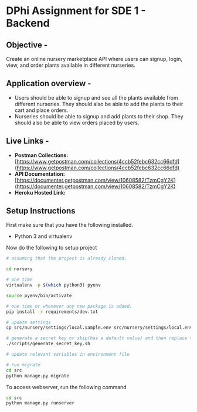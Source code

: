 # DPhi Assignment for SDE 1 - Backend

## Objective -

Create an online nursery marketplace API where users can signup, login, view, and order plants available in different nurseries.

## Application overview -

- Users should be able to signup and see all the plants available from different nurseries. They should also be able to add the plants to their cart and place orders.
- Nurseries should be able to signup and add plants to their shop. They should also be able to view orders placed by users.

## Live Links -

- **Postman Collections:** [https://www.getpostman.com/collections/4ccb52febc632cc66dfd](https://www.getpostman.com/collections/4ccb52febc632cc66dfd)
- **API Documentation:** [https://documenter.getpostman.com/view/10608582/TzmCgY2K](https://documenter.getpostman.com/view/10608582/TzmCgY2K)
- **Heroku Hosted Link:** []()

## Setup Instructions

First make sure that you have the following installed.

- Python 3 and virtualenv

Now do the following to setup project

```bash
# assuming that the project is already cloned.

cd nursery

# one time
virtualenv -p $(which python3) pyenv

source pyenv/bin/activate

# one time or whenever any new package is added.
pip install -r requirements/dev.txt

# update settings
cp src/nursery/settings/local.sample.env src/nursery/settings/local.env

# generate a secret key or skip(has a default value) and then replace the value of `SECRET_KEY` in environment file(here local.env)
./scripts/generate_secret_key.sh

# update relevant variables in environment file

# run migrate
cd src
python manage.py migrate
```

To access webserver, run the following command

```bash
cd src
python manage.py runserver
```
